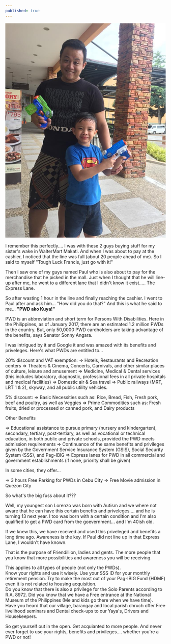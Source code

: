 ```yaml
---
published: true
---
```

![PWD](/images/Paul.jpg)

I remember this perfectly.... I was with these 2 guys buying stuff for my sister's wake in WalterMart Makati. And when I was about to pay at the cashier, I noticed that the line was full (about 20 people ahead of me). So I said to myself "Tough Luck Francis, just go with it!"

Then I saw one of my guys named Paul who is also about to pay for the merchandise that he picked in the mall. Just when I thought that he will line-up after me, he went to a different lane that I didn't know it exist..... The Express Lane. 

So after wasting 1 hour in the line and finally reaching the cashier. I went to Paul after and ask him... "How did you do that?" And this is what he said to me... **"PWD ako Kuya!"**

PWD is an abbreviation and short term for Persons With Disabilities. Here in the Philippines, as of January 2017, there are an estimated 1.2 million PWDs in the country. But, only 50,0000 PWD cardholders are taking advantage of the benefits, says Senator Sonny Angara. 

I was intrigued by it and Google it and was amazed with its benefits and priveleges. Here's what PWDs are entitled to...

20% discount and VAT exemption:
=> Hotels, Restaurants and Recreation centers 
=> Theaters & Cinema, Concerts, Carnivals, and other similar places of culture, leisure and amusement
=> Medicine, Medical & Dental services (this includes laboratory, diagnostic, professional fees in all private hospitals and medical facilities)
=> Domestic air & Sea travel
=> Public railways (MRT, LRT 1 & 2), skyway, and all public utility vehicles.

5% discount:
=> Basic Necessities such as: 
Rice, Bread, Fish, Fresh pork, beef and poultry, as well as Veggies 
=> Prime Commodities such as: 
Fresh fruits, dried or processed or canned pork, and Dairy products

Other Benefits

=> Educational assistance to pursue primary (nursery and kindergarten), secondary, tertiary, post-tertiary, as well as vocational or technical education, in both public and private schools, provided the PWD meets admission requirements
=> Continuance of the same benefits and privileges given by the Government Service Insurance System (GSIS), Social Security System (SSS), and Pag-IBIG 
=> Express lanes for PWD in all commercial and government establishments (if none, priority shall be given)
    
In some cities, they offer...

=> 3 hours Free Parking for PWDs in Cebu City
=> Free Movie admission in Quezon City


So what's the big fuss about it???

Well, my youngest son Lorenzo was born with Autism and we where not aware that he can have this certain benefits and priveleges.... and he is turning 13 next year.
I too was born with a certain condition and I'm also qualified to get a PWD card from the goevernment... and I'm 40ish old. 

If we knew this, we have received and used this priveleged and benefits a long time ago. Awareness is the key. If Paul did not line up in that Express Lane, I wouldn't have known.

That is the purpose of Friendillion, ladies and gents. The more people that you know that more possibilities and awareness you will be receiving. 

This applies to all types of people (not only the PWDs).   
Know your rights and use it wisely. Use your SSS ID for your monthly retirement pension. Try to make the most out of your Pag-IBIG Fund (HDMF) even it is not related to housing acquisition.   
Do you know that there is also a privilege for the Solo Parents according to R.A. 8972. Did you know that we have a Free entrance at the National Museum of the Philippines (Me and kids go there when we have time).   
Have you heard that our village, barangay and local parish chruch offer Free livelihood seminars and Dental check-ups to our Yaya's, Drivers and Housekeepers.

So get yourself out in the open. Get acquianted to more people. And never ever forget to use your rights, benefits and privileges.... whether you're a PWD or not!

